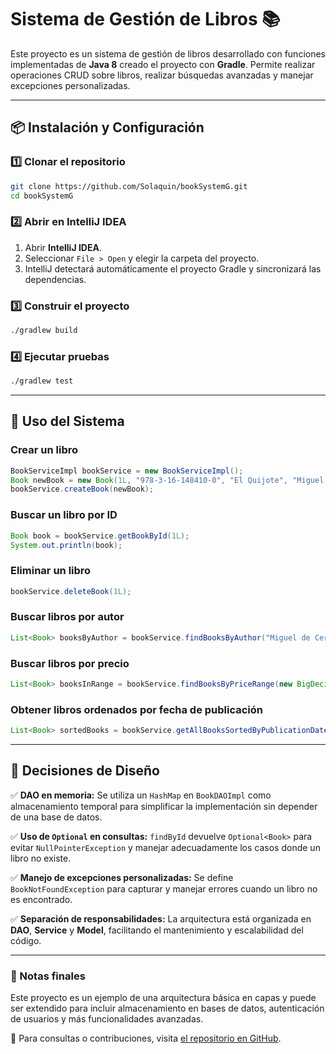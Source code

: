 # Sistema de Gestión de Libros 📚

Este proyecto es un sistema de gestión de libros desarrollado con funciones implementadas de **Java 8** creado el proyecto con **Gradle**. Permite realizar operaciones CRUD sobre libros, realizar búsquedas avanzadas y manejar excepciones personalizadas.

---

## 📦 Instalación y Configuración

### 1️⃣ Clonar el repositorio
```sh
git clone https://github.com/Solaquin/bookSystemG.git
cd bookSystemG
```

### 2️⃣ Abrir en IntelliJ IDEA
1. Abrir **IntelliJ IDEA**.
2. Seleccionar `File > Open` y elegir la carpeta del proyecto.
3. IntelliJ detectará automáticamente el proyecto Gradle y sincronizará las dependencias.

### 3️⃣ Construir el proyecto
```sh
./gradlew build
```

### 4️⃣ Ejecutar pruebas
```sh
./gradlew test
```

---

## 🚀 Uso del Sistema

### Crear un libro
```java
BookServiceImpl bookService = new BookServiceImpl();
Book newBook = new Book(1L, "978-3-16-148410-0", "El Quijote", "Miguel de Cervantes", "Ficción", true, LocalDate.of(1605, 1, 1), new BigDecimal("29.99"));
bookService.createBook(newBook);
```

### Buscar un libro por ID
```java
Book book = bookService.getBookById(1L);
System.out.println(book);
```

### Eliminar un libro
```java
bookService.deleteBook(1L);
```

### Buscar libros por autor
```java
List<Book> booksByAuthor = bookService.findBooksByAuthor("Miguel de Cervantes");
```

### Buscar libros por precio
```java
List<Book> booksInRange = bookService.findBooksByPriceRange(new BigDecimal("10.00"), new BigDecimal("30.00"));
```

### Obtener libros ordenados por fecha de publicación
```java
List<Book> sortedBooks = bookService.getAllBooksSortedByPublicationDate();
```

---

## 🎯 Decisiones de Diseño

✅ **DAO en memoria:** Se utiliza un `HashMap` en `BookDAOImpl` como almacenamiento temporal para simplificar la implementación sin depender de una base de datos.

✅ **Uso de `Optional` en consultas:** `findById` devuelve `Optional<Book>` para evitar `NullPointerException` y manejar adecuadamente los casos donde un libro no existe.

✅ **Manejo de excepciones personalizadas:** Se define `BookNotFoundException` para capturar y manejar errores cuando un libro no es encontrado.

✅ **Separación de responsabilidades:** La arquitectura está organizada en **DAO**, **Service** y **Model**, facilitando el mantenimiento y escalabilidad del código.

---

### 📌 Notas finales
Este proyecto es un ejemplo de una arquitectura básica en capas y puede ser extendido para incluir almacenamiento en bases de datos, autenticación de usuarios y más funcionalidades avanzadas.

📧 Para consultas o contribuciones, visita [el repositorio en GitHub](https://github.com/Solaquin/bookSystemG).

